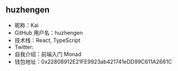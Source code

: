 ## huzhengen

- 昵称：Kai  
- GitHub 用户名：huzhengen  
- 技术栈：React, TypeScript  
- Twitter:   
- 自我介绍：前端入门 Monad  
- 钱包地址：0x22808912E21FE9923ab421741eDD99C611A2661C
